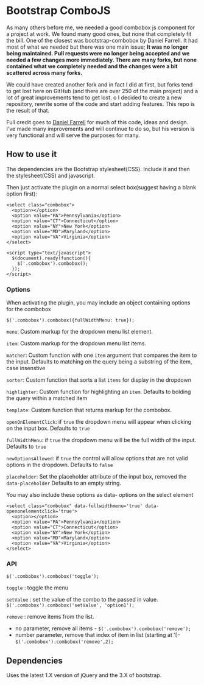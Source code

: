 # Bootstrap ComboJS

As many others before me, we needed a good combobox js component for a project at work.  We found many good ones, but none that completely fit the bill.  One of the closest
was bootstrap-combobox by Daniel Farrell.  It had most of what we needed but there was one main issue;  **It was no longer being maintained.  Pull requests were no longer being accepted and we needed a few changes more immediately.  There are many forks, but none contained what we completely needed and the changes were a bit scattered across many forks.**

We could have created another fork and in fact I did at first, but forks tend to get lost here on GitHub (and there are over 250 of the main project) and a lot of great improvements tend to get lost.  o
I decided to create a new repository, rewrite some of the code and start adding features.  This repo is the result of that.

Full credit goes to [Daniel Farrell](https://github.com/danielfarrell/bootstrap-combobox) for much of this code, ideas and design.  I've made many improvements and will continue to do so, but his version is very functional and will serve the purposes for many.

## How to use it

The dependencies are the Bootstrap stylesheet(CSS).  Include it and then the stylesheet(CSS) and javascript.

Then just activate the plugin on a normal select box(suggest having a blank option first):

    <select class="combobox">
      <option></option>
      <option value="PA">Pennsylvania</option>
      <option value="CT">Connecticut</option>
      <option value="NY">New York</option>
      <option value="MD">Maryland</option>
      <option value="VA">Virginia</option>
    </select>

    <script type="text/javascript">
      $(document).ready(function(){
        $('.combobox').combobox();
      });
    </script>

### Options

When activating the plugin, you may include an object containing options for the combobox

    $('.combobox').combobox({fullWidthMenu: true});

 `menu`: Custom markup for the dropdown menu list element.

 `item`: Custom markup for the dropdown menu list items.

 `matcher`: Custom function with one `item` argument that compares the item to the input. Defaults to matching on the query being a substring of the item, case insenstive

 `sorter`: Custom function that sorts a list `items` for display in the dropdown

 `highlighter`: Custom function for highlighting an `item`. Defaults to bolding the query within a matched item

 `template`: Custom function that returns markup for the combobox.

 `openOnElementClick`: if `true` the dropdown menu will appear when clicking on the input box.  Defaults to `true`

 `fullWidthMenu`: if `true` the dropdown menu will be the full width of the input.  Defaults to `true`
 
 `newOptionsAllowed`: if `true` the control will allow options that are not valid options in the dropdown.  Defaults to `false`
 
 `placeholder`: Set the placeholder attribute of the input box, removed the `data-placeholder`  Defaults to an empty string.
 
You may also include these options as data- options on the select element

    <select class="combobox" data-fullwidthmenu='true' data-openonelementclick='true'>
      <option></option>
      <option value="PA">Pennsylvania</option>
      <option value="CT">Connecticut</option>
      <option value="NY">New York</option>
      <option value="MD">Maryland</option>
      <option value="VA">Virginia</option>
    </select>


### API

    $('.combobox').combobox('toggle');

  `toggle` : toggle the menu
   
  `setValue` : set the value of the combo to the passed in value.  `$('.combobox').combobox('setValue', 'option1');`
  
  `remove` : remove items from the list.  
* no parameter, remove all items - `$('.combobox').combobox('remove');`  
* number parameter, remove that index of item in list (starting at 1)- `$('.combobox').combobox('remove',2);`
 
## Dependencies
Uses the latest 1.X version of jQuery and the 3.X of bootstrap.




